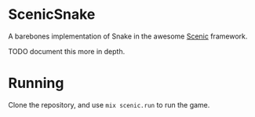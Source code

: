# ScenicSnake

A barebones implementation of Snake in the awesome [Scenic](https://github.com/boydm/scenic) framework.

TODO document this more in depth.

# Running

Clone the repository, and use `mix scenic.run` to run the game.

